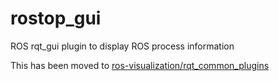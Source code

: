 rostop_gui
==========

ROS rqt_gui plugin to display ROS process information

This has been moved to [ros-visualization/rqt_common_plugins](https://github.com/ros-visualization/rqt_common_plugins)
